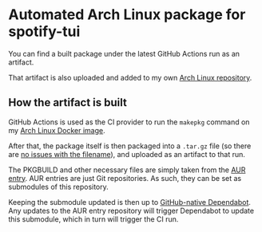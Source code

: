 # Automated Arch Linux package for spotify-tui

You can find a built package under the latest GitHub Actions run as an
artifact.

That artifact is also uploaded and added to my own
[Arch Linux repository][Sighery's Arch Linux repository].

## How the artifact is built

GitHub Actions is used as the CI provider to run the `makepkg` command on my
[Arch Linux Docker image][sighery/archbuilder].

After that, the package itself is then packaged into a `.tar.gz` file (so
there are [no issues with the filename][invalid artifact name characters]),
and uploaded as an artifact to that run.

The PKGBUILD and other necessary files are simply taken from the
[AUR entry][AUR spotify-tui]. AUR entries are just Git repositories.
As such, they can be set as submodules of this repository.

Keeping the submodule updated is then up to [GitHub-native Dependabot][]. Any
updates to the AUR entry repository will trigger Dependabot to update this
submodule, which in turn will trigger the CI run.


[Sighery's Arch Linux repository]: https://archrepo.sighery.com/
[sighery/archbuilder]: https://hub.docker.com/r/sighery/archbuilder
[Invalid artifact name characters]: https://github.com/actions/toolkit/blob/master/packages/artifact/docs/additional-information.md#Non-Supported-Characters
[AUR spotify-tui]: https://aur.archlinux.org/packages/spotify-tui/
[GitHub-native Dependabot]: https://github.blog/2020-06-01-keep-all-your-packages-up-to-date-with-dependabot/
